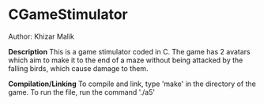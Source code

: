# CGameStimulator
Author: Khizar Malik 

**Description**
This is a game stimulator coded in C. The game has 2 avatars which aim to make it to the end of a maze without being attacked by the falling birds, which cause damage to them. 

**Compilation/Linking**
To compile and link, type 'make' in the directory of the game. To run the file, run the command './a5'



